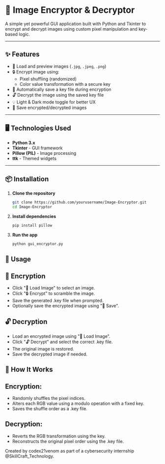 # 🔐 Image Encryptor & Decryptor

A simple yet powerful GUI application built with Python and Tkinter to encrypt and decrypt images using custom pixel manipulation and key-based logic.

---

## ✨ Features

- 📁 Load and preview images (`.jpg`, `.jpeg`, `.png`)
- 🔒 Encrypt image using:
  - Pixel shuffling (randomized)
  - Color value transformation with a secure key
- 💾 Automatically save a key file during encryption
- 🔓 Decrypt the image using the saved key file
- 💡 Light & Dark mode toggle for better UX
- 💽 Save encrypted/decrypted images

---

## 🖥️ Technologies Used

- **Python 3.x**
- **Tkinter** - GUI framework
- **Pillow (PIL)** - Image processing
- **ttk** - Themed widgets

---

## 📦 Installation

1. **Clone the repository**

   ```bash
   git clone https://github.com/yourusername/Image-Encryptor.git
   cd Image-Encryptor
2. **Install dependencies**

    ````bash
    pip install pillow
3. **Run the app**

    ```bash
    python gui_encryptor.py

## 📸 Usage

## 🔄 Encryption

- Click "📁 Load Image" to select an image.
- Click "🔒 Encrypt" to scramble the image.
- Save the generated .key file when prompted.
- Optionally save the encrypted image using "💾 Save".

## 🔓 Decryption

- Load an encrypted image using "📁 Load Image".
- Click "🔓 Decrypt" and select the correct .key file.
- The original image is restored.
- Save the decrypted image if needed.


## 🧠 How It Works

## Encryption:

- Randomly shuffles the pixel indices.
- Alters each RGB value using a modulo operation with a fixed key.
- Saves the shuffle order as a .key file.

## Decryption:

- Reverts the RGB transformation using the key.
- Reconstructs the original pixel order using the .key file.

Created by codex21venom as part of a cybersecurity internship @SkillCraft_Technology.
